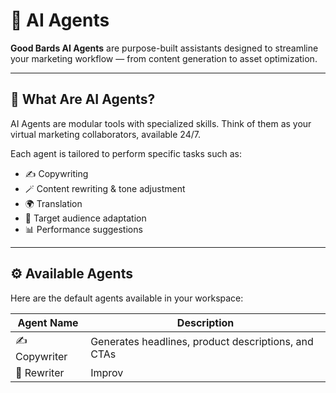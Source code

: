 # 🤖 AI Agents

**Good Bards AI Agents** are purpose-built assistants designed to streamline your marketing workflow — from content generation to asset optimization.

---

## 🧠 What Are AI Agents?

AI Agents are modular tools with specialized skills. Think of them as your virtual marketing collaborators, available 24/7.

Each agent is tailored to perform specific tasks such as:
- ✍️ Copywriting
- 🪄 Content rewriting & tone adjustment
- 🌍 Translation
- 🎯 Target audience adaptation
- 📊 Performance suggestions

---

## ⚙️ Available Agents

Here are the default agents available in your workspace:

| Agent Name        | Description                                           |
|-------------------|-------------------------------------------------------|
| ✍️ Copywriter       | Generates headlines, product descriptions, and CTAs  |
| 🧹 Rewriter         | Improv
